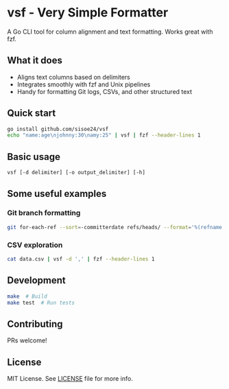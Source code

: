 # vsf - Very Simple Formatter

A Go CLI tool for column alignment and text formatting. Works great with fzf.

## What it does

- Aligns text columns based on delimiters
- Integrates smoothly with fzf and Unix pipelines
- Handy for formatting Git logs, CSVs, and other structured text

## Quick start

```bash
go install github.com/sisoe24/vsf
echo "name:age\njohnny:30\namy:25" | vsf | fzf --header-lines 1
```

## Basic usage

```
vsf [-d delimiter] [-o output_delimiter] [-h]
```

## Some useful examples

### Git branch formatting

```bash
git for-each-ref --sort=-committerdate refs/heads/ --format='%(refname:short):%(committerdate:short)' | vsf -o "|" | fzf
```

### CSV exploration

```bash
cat data.csv | vsf -d ',' | fzf --header-lines 1
```

## Development

```bash
make  # Build
make test  # Run tests
```

## Contributing

PRs welcome!

## License

MIT License. See [LICENSE](LICENSE) file for more info.
